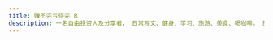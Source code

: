 ```yaml
---
title: 赚不完亏得完 R
description: 一名自由投资人及分享者， 日常写文、健身、学习、旅游、美食、喝咖啡。 已婚，三娃他爹+两只猫，一句话概括人生：用自己喜欢的方式过一生！
---
```


<PageHeader
  logo="/images/weibo/avatar.jpg"
  coverImg="/images/weibo/cover.jpeg"
  :links="links"
/>

<WeiBo v-for="weibo in weiboList" :weiboData="weibo" picPrefix="2301-2306" />

<script setup>
import { ref, onMounted } from 'vue'

const links = [
  { name: 'Weibo', url: 'https://weibo.com/u/6161783533' },
  { name: 'X', url: 'https://x.com/Ryu25573472' },
  { name: 'Liberty Cats', url: 'https://x.com/LibertyCatNFT' },
]
const weiboList = ref([])
onMounted(() => {
  fetch('/json/2301-2306.json').then(response => response.text()).then(res => {
    const weobo = document.getElementById('weibo')
    weiboList.value = JSON.parse(res)
  })
})
</script>

<style module>
</style>
